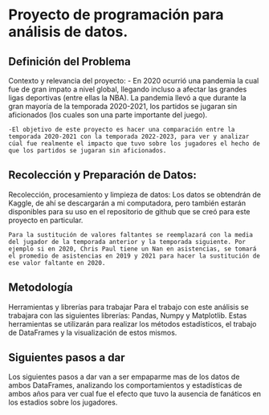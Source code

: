 # Proyecto de programación para análisis de datos.
## Definición del Problema

Contexto y relevancia del proyecto:
    - En 2020 ocurrió una pandemia la cual fue de gran impato a nivel global, llegando incluso a afectar las grandes ligas deportivas (entre ellas la NBA). La pandemia llevó a que durante la gran mayoría de la temporada 2020-2021, los partidos se jugaran sin aficionados (los cuales son una parte importante del juego).

    -El objetivo de este proyecto es hacer una comparación entre la temporada 2020-2021 con la temporada 2022-2023, para ver y analizar cúal fue realmente el impacto que tuvo sobre los jugadores el hecho de que los partidos se jugaran sin aficionados.

## Recolección y Preparación de Datos:
Recolección, procesamiento y limpieza de datos:
    Los datos se obtendrán de Kaggle, de ahí se descargarán a mi computadora, pero también estarán disponibles para su uso en el repositorio de github que se creó para este proyecto en particular. 
    
    Para la sustitución de valores faltantes se reemplazará con la media del jugador de la temporada anterior y la temporada siguiente. Por ejemplo si en 2020, Chris Paul tiene un Nan en asistencias, se tomará el promedio de asistencias en 2019 y 2021 para hacer la sustitución de ese valor faltante en 2020.

## Metodología
Herramientas y librerías para trabajar
    Para el trabajo con este análisis se trabajara con las siguientes librerías: Pandas, Numpy y Matplotlib. 
    Estas herramientas se utilizarán para realizar los métodos estadísticos, el trabajo de DataFrames y la visualización de estos mismos.

## Siguientes pasos a dar
Los siguientes pasos a dar van a ser empaparme mas de los datos de ambos DataFrames, analizando los comportamientos y estadísticas de ambos años para ver cual fue el efecto que tuvo la ausencia de fanáticos en los estadios sobre los jugadores.